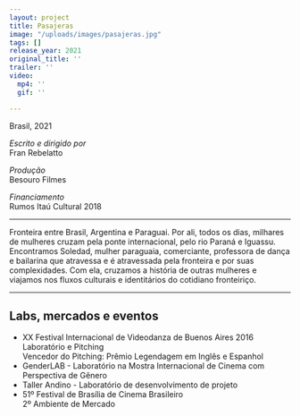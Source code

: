 ```yaml
---
layout: project
title: Pasajeras
image: "/uploads/images/pasajeras.jpg"
tags: []
release_year: 2021
original_title: ''
trailer: ''
video:
  mp4: ''
  gif: ''

---
```

Brasil, 2021

_Escrito e dirigido por_  
Fran Rebelatto

_Produção_  
Besouro Filmes

_Financiamento_  
Rumos Itaú Cultural 2018

***

Fronteira entre Brasil, Argentina e Paraguai. Por ali, todos os dias, milhares de mulheres cruzam pela ponte internacional, pelo rio Paraná e Iguassu. Encontramos Soledad, mulher paraguaia, comerciante, professora de dança e bailarina que atravessa e é atravessada pela fronteira e por suas complexidades. Com ela, cruzamos a história de outras mulheres e viajamos nos fluxos culturais e identitários do cotidiano fronteiriço.

***

## Labs, mercados e eventos

* XX Festival Internacional de Videodanza de Buenos Aires 2016  
  Laboratório e Pitching  
  Vencedor do Pitching: Prêmio Legendagem em Inglês e Espanhol
* GenderLAB - Laboratório na Mostra Internacional de Cinema com Perspectiva de Gênero
* Taller Andino - Laboratório de desenvolvimento de projeto
* 51º Festival de Brasília de Cinema Brasileiro  
  2º Ambiente de Mercado